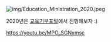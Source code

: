 ![img/Education_Ministration_2020.jpeg](img/Education_Ministration_2020.jpeg)

2020년은 [교육기부포털](https://www.teachforkorea.go.kr/community/neo_notice/)에서 진행해보자 :)

https://youtu.be/MPO_SGNxmsc
